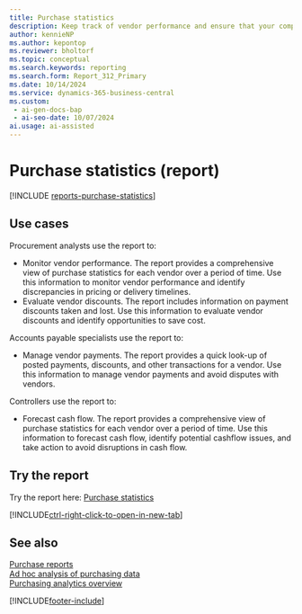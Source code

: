 ```yaml
---
title: Purchase statistics
description: Keep track of vendor performance and ensure that your company is getting the best value for its money
author: kennieNP
ms.author: kepontop
ms.reviewer: bholtorf
ms.topic: conceptual
ms.search.keywords: reporting
ms.search.form: Report_312_Primary
ms.date: 10/14/2024
ms.service: dynamics-365-business-central
ms.custom:
 - ai-gen-docs-bap
 - ai-seo-date: 10/07/2024
ai.usage: ai-assisted
---
```


# Purchase statistics (report)

[!INCLUDE [reports-purchase-statistics](../includes/reports-purchase-statistics.md)]

## Use cases

<!-- 
Prompt
Below is a report in an ERP system. Provide 3-4 use cases for different personas working with procurement.
Format like this:    
  
As a <persona>, use the report to    
* use case 1  
* use case 2    

Do not capitalize the persona names. 

## Report description
Shows purchase statistics for each vendor. This includes information for five periods, starting on the date that you specify.
The report includes the total purchases, payments, finance charges, and discount information including the payment discounts taken and lost. Statistics are calculated for purchases before the date entered, at three one-month intervals from the date entered, and for a period including all purchases made after the third one-month interval.
This report can also be used in accounts payable as it's easier to do a quick look-up of posted payments, discounts, and other transactions for a given vendor.


Please include your data sources and URLs 
-->

Procurement analysts use the report to:

* Monitor vendor performance. The report provides a comprehensive view of purchase statistics for each vendor over a period of time. Use this information to monitor vendor performance and identify discrepancies in pricing or delivery timelines.
* Evaluate vendor discounts. The report includes information on payment discounts taken and lost. Use this information to evaluate vendor discounts and identify opportunities to save cost.

Accounts payable specialists use the report to:

* Manage vendor payments. The report provides a quick look-up of posted payments, discounts, and other transactions for a vendor. Use this information to manage vendor payments and avoid disputes with vendors.

Controllers use the report to:

* Forecast cash flow. The report provides a comprehensive view of purchase statistics for each vendor over a period of time. Use this information to forecast cash flow, identify potential cashflow issues, and take action to avoid disruptions in cash flow.

## Try the report

Try the report here: [Purchase statistics](https://businesscentral.dynamics.com?report=312)

[!INCLUDE[ctrl-right-click-to-open-in-new-tab](../includes/ctrl-right-click-to-open-in-new-tab.md)]

## See also

[Purchase reports](../purchase-reports.md)  
[Ad hoc analysis of purchasing data](../ad-hoc-analysis-purchasing.md)  
[Purchasing analytics overview](../purchasing-analytics-overview.md)  

[!INCLUDE[footer-include](../includes/footer-banner.md)]
